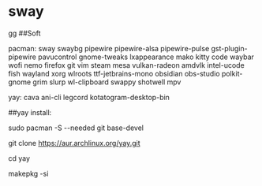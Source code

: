 # sway
gg
##Soft

pacman: sway swaybg pipewire pipewire-alsa pipewire-pulse gst-plugin-pipewire pavucontrol gnome-tweaks lxappearance mako kitty code waybar wofi nemo firefox git vim steam mesa vulkan-radeon amdvlk intel-ucode fish wayland xorg wlroots  ttf-jetbrains-mono obsidian obs-studio polkit-gnome grim slurp wl-clipboard swappy shotwell mpv 

yay: cava ani-cli legcord kotatogram-desktop-bin 

##yay install:

sudo pacman -S --needed git base-devel

git clone https://aur.archlinux.org/yay.git

cd yay

makepkg -si
